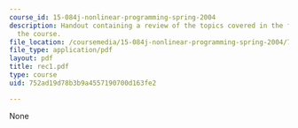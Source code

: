 ```yaml
---
course_id: 15-084j-nonlinear-programming-spring-2004
description: Handout containing a review of the topics covered in the first week of
  the course.
file_location: /coursemedia/15-084j-nonlinear-programming-spring-2004/752ad19d78b3b9a4557190700d163fe2_rec1.pdf
file_type: application/pdf
layout: pdf
title: rec1.pdf
type: course
uid: 752ad19d78b3b9a4557190700d163fe2

---
```

None